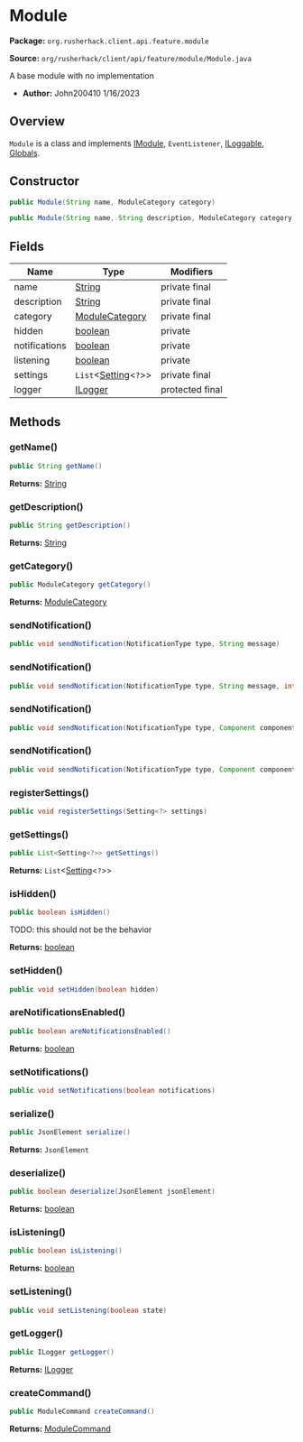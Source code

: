 # Module

**Package:** `org.rusherhack.client.api.feature.module`

**Source:** `org/rusherhack/client/api/feature/module/Module.java`

A base module with no implementation
* **Author:** John200410 1/16/2023



## Overview

`Module` is a class and implements [IModule](/client/api/feature/module/IModule.md), `EventListener`, [ILoggable](/core/logging/ILoggable.md), [Globals](/client/api/Globals.md).

## Constructor

```java
public Module(String name, ModuleCategory category)
```

```java
public Module(String name, String description, ModuleCategory category)
```

## Fields

| Name | Type | Modifiers |
|------|------|----------|
| name | [String](https://docs.oracle.com/en/java/javase/21/docs/api/java.base/java/lang/String.html) | private final |
| description | [String](https://docs.oracle.com/en/java/javase/21/docs/api/java.base/java/lang/String.html) | private final |
| category | [ModuleCategory](/client/api/feature/module/ModuleCategory.md) | private final |
| hidden | [boolean](https://docs.oracle.com/en/java/javase/21/docs/api/java.base/java/lang/Boolean.html) | private |
| notifications | [boolean](https://docs.oracle.com/en/java/javase/21/docs/api/java.base/java/lang/Boolean.html) | private |
| listening | [boolean](https://docs.oracle.com/en/java/javase/21/docs/api/java.base/java/lang/Boolean.html) | private |
| settings | `List`<[Setting](/core/setting/Setting.md)<`?`>> | private final |
| logger | [ILogger](/core/logging/ILogger.md) | protected final |


## Methods

### getName()

```java
public String getName()
```

**Returns:** [String](https://docs.oracle.com/en/java/javase/21/docs/api/java.base/java/lang/String.html)

### getDescription()

```java
public String getDescription()
```

**Returns:** [String](https://docs.oracle.com/en/java/javase/21/docs/api/java.base/java/lang/String.html)

### getCategory()

```java
public ModuleCategory getCategory()
```

**Returns:** [ModuleCategory](/client/api/feature/module/ModuleCategory.md)

### sendNotification()

```java
public void sendNotification(NotificationType type, String message)
```

### sendNotification()

```java
public void sendNotification(NotificationType type, String message, int id)
```

### sendNotification()

```java
public void sendNotification(NotificationType type, Component component)
```

### sendNotification()

```java
public void sendNotification(NotificationType type, Component component, int id)
```

### registerSettings()

```java
public void registerSettings(Setting<?> settings)
```

### getSettings()

```java
public List<Setting<?>> getSettings()
```

**Returns:** `List`<[Setting](/core/setting/Setting.md)<`?`>>

### isHidden()

```java
public boolean isHidden()
```

TODO: this should not be the behavior

**Returns:** [boolean](https://docs.oracle.com/en/java/javase/21/docs/api/java.base/java/lang/Boolean.html)

### setHidden()

```java
public void setHidden(boolean hidden)
```

### areNotificationsEnabled()

```java
public boolean areNotificationsEnabled()
```

**Returns:** [boolean](https://docs.oracle.com/en/java/javase/21/docs/api/java.base/java/lang/Boolean.html)

### setNotifications()

```java
public void setNotifications(boolean notifications)
```

### serialize()

```java
public JsonElement serialize()
```

**Returns:** `JsonElement`

### deserialize()

```java
public boolean deserialize(JsonElement jsonElement)
```

**Returns:** [boolean](https://docs.oracle.com/en/java/javase/21/docs/api/java.base/java/lang/Boolean.html)

### isListening()

```java
public boolean isListening()
```

**Returns:** [boolean](https://docs.oracle.com/en/java/javase/21/docs/api/java.base/java/lang/Boolean.html)

### setListening()

```java
public void setListening(boolean state)
```

### getLogger()

```java
public ILogger getLogger()
```

**Returns:** [ILogger](/core/logging/ILogger.md)

### createCommand()

```java
public ModuleCommand createCommand()
```

**Returns:** [ModuleCommand](/client/api/feature/command/ModuleCommand.md)

